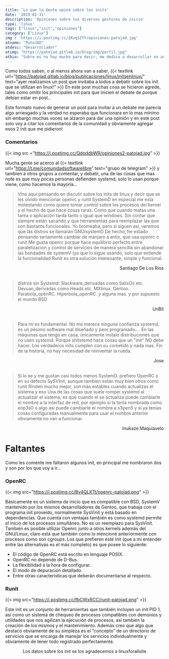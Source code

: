 ```yaml
---
title: 'Lo que la Gente opina sobre los inits'
date: '2019-01-31'
description: 'Opiniones sobre los diversos gestores de inicio'
type: 'linux'
tags: ["linux","init","opiniones"]
category: ["Linux"]
img : 'https://i.postimg.cc/ZKvq1ZYY/opiniones-patojad.jpg'
atname: "PatoJAD"
atdesc: "Desarrollador"
atimg: "https://patojad.gitlab.io/blog/img/perfil.jpg"
atbio: "Sobre mi no hay mucho para decir, me dedico a desarrollar en una empresa de telecomunicaciones, utilizo linux desde el 2012 y hace años que es mi sistema operativo main. Soy una persona que busca crecer profesionalmente sin dejar de divertirse y hacer lo que me gusta. Siempre digo que cuando un proyecto sale es importante agradecer, por lo cual les recomiendo a todos leer la seccion Agreadecimientos en la cual me tome un tiempito para poder agradecer a todos y cada uno de los que hicieron posible todo esto."
---
```


Como todos saben, o al menos ahora van a saber, {{< textlink url="https://patojad.gitlab.io/blog/publicaciones/linux/initsenlinux/" text="ayer realizamos un post que invitaba a todos a debatir sobre los init que se utilizan en linux!" >}} En este post muchas cosa se hicieron agrede, tales como omitir los principales init para que inicien el debate de porque debían estar en post..

Este formato nuevo de generar un post para invitar a un debate me parecía algo arriesgado y la verdad no esperaba que funcionara en lo mas mínimo sin embargo muchas voces se alzaron para dar una opinión y en este post solo voy a citar los comentarios de la comunidad y obviamente agregar esos 2 init que me pidieron!

### Comentarios

{{< img src ="https://i.postimg.cc/QdpddbWR/opiniones2-patojad.jpg" >}}

Mucha gente se acerco al {{< textlink url="https://t.me/comunidadsoftwarelibre" text="grupo de telegram" >}} y tambien a otros grupos a comentar, y debatir, una de las cosas que mas note es que muy pocas personas defienden systemd, solo lo usan porque viene, como hacemos la mayoría...


> Vine aquí pensando en discutir sobre los inits de linux y decir que se les olvido mencionar openrc y runit
SystemD en especial me esta molestando como quiere tomar control sobre los procesos del kernel y el hecho de que hace cosas raras. Como que cuando matas una tarea o aplicación tarda tanto o igual que windows. Sin contar que siempre están sacando y que herramientas para reemplazar las que son bastante funcionales. Yo bromeaba, pero si siguen así, veremos que las distros se llamarán GNU/systemD
De hecho, he estado pensando seriamente cambiar de manjaro a antix, que usa openrc o runit
Me gusta openrc porque hace equilibrio perfecto entre paralelizacion y control de servicios de manera sencilla sin abandonar las bondades de systemV (ya que lo sigue usando, solo que extiende la funcionalidad
Runit es otra solución interesante, simple y funcional.
<div style="text-align: right"> Santiago De Los Rios</div>

<br>

> distros sin Systemd: Slackware_derivadas como SalixOs etc. Devuan_derivadas como Heads etc. MXlinux. Gentoo. Parabola_openRC. Hiperbola_openRC. y alguna mas. y por supuesto el mundo BSD
<div style="text-align: right"> UnBit</div>

<br>

> Para mi es fundamental. No me merece ninguna confianza systemd, es un pésimo software mal diseñado y peor programado....
En las máquinas que tengo en casa, únicamente instalo distribuciones que no usen systemd.
Porque shitstemd hace cosas que un "init" NO debe hacer. Los verdaderos inits cumplen con su cometido y nada mas. Fin de la historia, no hay necesidad de reinventar la rueda.
<div style="text-align: right"> Jose </div>

<br>

> Si lo se y me gustan casi todos menos SystemD. prefiero OpenRC o en su defecto SySVInit, aunque tambien están muy bien otros como runit
Rinden mucho mejor, son más estables cuando actualizas el sistema y eso
Una de las cosas que suele romper systemd al actualizar el sistema, es que cuando el se actualiza puede cambiarle el nombre a la interfaz de red, por ejemplo si la tenia nombrada como enp3s0 o algo así puede cambiarle el nombre a s3pen5 y si ya tenias cosas configuradas manualmente para usar el nombre anterior obviamente no van a funcionar.
<div style="text-align: right"> Inukaze Maquiavelo </div>

# Faltantes
Como les comente me faltaron algunos init, en principal me nombraron dos y son por los que voy a ir...

### OpenRC
{{< img src="https://i.postimg.cc/Bv4QLKTt/openrc-patojad.png" >}}

Básicamente es un sistema de inicio que es compatible con BSD, SystemV mantenido por los mismos desarrolladores de Gentoo, que trabaja con el programa init proveído, normalmente SysVinit y está basado en dependencias.  Que cuenta con ventajas también es como systemd permite el inicio de los procesos simultáneo. No es un reemplazo para SysVinit.
También es posible utilizar Openrc junto a otros kernels además del GNU/Linux, claro está que también como lo mencioné anteriormente con procesos como son cgroups.
Los que prefieren éste init (que a mi entender entre las alternativas es el más completo) es que posee lo siguiente:

* El código de OpenRC está escrito en lenguaje POSIX.
* OpenRC no depende de D-Bus.
* La flexibilidad a la hora de configurar.
* El modo de depuración detallado.
* Entre otras características que deberán documentarse al respecto.

### Runit

{{< img src="https://i.postimg.cc/fbCWxRCC/runit-patojad.png" >}}

Este init es un conjunto de herramientas que también incluyen un init PID 1, así como un sistema de chequeo de procesos compatibles con demonios y utilidades que nos agilizan la ejecución de procesos, así también la creación de los mismos y el mantenimiento. Además creo que algo que destaco obviamente de su simpleza es el “concepto” de un directorio de servicios que se encarga de manejar los servicios individualmente y obviamente de tener todo registrado perfectamente.

<div style="text-align: center"> Los datos sobre los init se los agradecemos a linuxforallsite </div>
